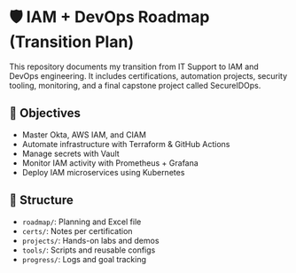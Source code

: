 # 🛡️ IAM + DevOps Roadmap (Transition Plan)

This repository documents my transition from IT Support to IAM and DevOps engineering. It includes certifications, automation projects, security tooling, monitoring, and a final capstone project called SecureIDOps.

## 🚀 Objectives
- Master Okta, AWS IAM, and CIAM
- Automate infrastructure with Terraform & GitHub Actions
- Manage secrets with Vault
- Monitor IAM activity with Prometheus + Grafana
- Deploy IAM microservices using Kubernetes

## 📂 Structure
- `roadmap/`: Planning and Excel file
- `certs/`: Notes per certification
- `projects/`: Hands-on labs and demos
- `tools/`: Scripts and reusable configs
- `progress/`: Logs and goal tracking


